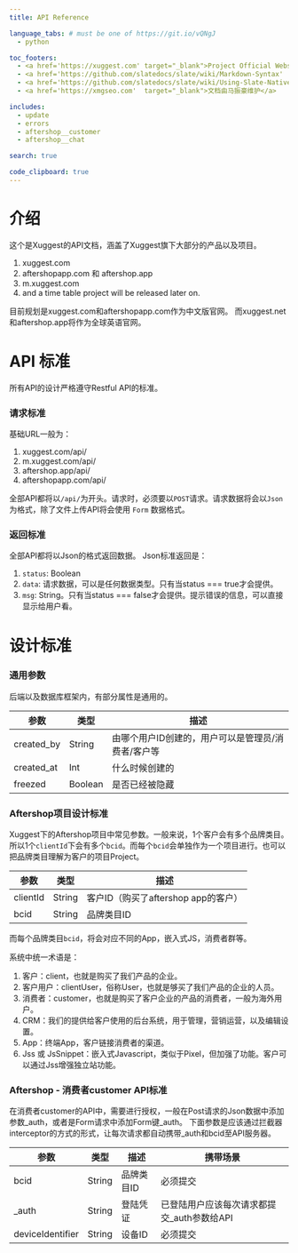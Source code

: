 ```yaml
---
title: API Reference

language_tabs: # must be one of https://git.io/vQNgJ
  - python

toc_footers:
  - <a href='https://xuggest.com' target="_blank">Project Official Website</a>
  - <a href='https://github.com/slatedocs/slate/wiki/Markdown-Syntax'  target="_blank">Documentation editing standard</a>
  - <a href='https://github.com/slatedocs/slate/wiki/Using-Slate-Natively'  target="_blank">Deploy this api project</a>
  - <a href='https://xmgseo.com'  target="_blank">文档由马振豪维护</a>

includes:
  - update
  - errors
  - aftershop__customer
  - aftershop__chat

search: true

code_clipboard: true
---
```


# 介绍

这个是Xuggest的API文档，涵盖了Xuggest旗下大部分的产品以及项目。

1. xuggest.com
2. aftershopapp.com 和 aftershop.app
3. m.xuggest.com
4. and a time table project will be released later on.

目前规划是xuggest.com和aftershopapp.com作为中文版官网。
而xuggest.net和aftershop.app将作为全球英语官网。

# API 标准

所有API的设计严格遵守Restful API的标准。

### 请求标准

基础URL一般为：
1. xuggest.com/api/
2. m.xuggest.com/api/
3. aftershop.app/api/
3. aftershopapp.com/api/

全部API都将以`/api/`为开头。请求时，必须要以`POST`请求。请求数据将会以`Json`为格式，除了文件上传API将会使用 `Form` 数据格式。

### 返回标准

全部API都将以Json的格式返回数据。
Json标准返回是：

1. `status`: Boolean
2. `data`: 请求数据，可以是任何数据类型。只有当status === true才会提供。
3. `msg`: String。只有当status === false才会提供。提示错误的信息，可以直接显示给用户看。

# 设计标准

### 通用参数

后端以及数据库框架内，有部分属性是通用的。

参数 | 类型 | 描述
--------- | ------- | -----------
created_by | String | 由哪个用户ID创建的，用户可以是管理员/消费者/客户等
created_at | Int | 什么时候创建的
freezed | Boolean | 是否已经被隐藏

### Aftershop项目设计标准

Xuggest下的Aftershop项目中常见参数。一般来说，1个客户会有多个品牌类目。所以1个`clientId`下会有多个`bcid`。而每个`bcid`会单独作为一个项目进行。也可以把品牌类目理解为客户的项目Project。

参数 | 类型 | 描述
--------- | ------- | -----------
clientId | String | 客户ID（购买了aftershop app的客户）
bcid | String | 品牌类目ID

<aside class="notice">
而每个品牌类目<code>bcid</code>，将会对应不同的App，嵌入式JS，消费者群等。
</aside>

系统中统一术语是：

1. 客户：client，也就是购买了我们产品的企业。
2. 客户用户：clientUser，俗称User，也就是够买了我们产品的企业的人员。
3. 消费者：customer，也就是购买了客户企业的产品的消费者，一般为海外用户。
4. CRM：我们的提供给客户使用的后台系统，用于管理，营销运营，以及编辑设置。
5. App：终端App，客户链接消费者的渠道。
6. Jss 或 JsSnippet：嵌入式Javascript，类似于Pixel，但加强了功能。客户可以通过Jss增强独立站功能。

### Aftershop - 消费者customer API标准

在消费者customer的API中，需要进行授权，一般在Post请求的Json数据中添加参数_auth，或者是Form请求中添加Form键_auth。
下面参数是应该通过拦截器interceptor的方式的形式，让每次请求都自动携带_auth和bcid至API服务器。

参数 | 类型 | 描述 | 携带场景
--------- | ------- | ----------- | -----------
bcid | String | 品牌类目ID | 必须提交
_auth | String | 登陆凭证 | 已登陆用户应该每次请求都提交_auth参数给API
deviceIdentifier | String | 设备ID | 必须提交

